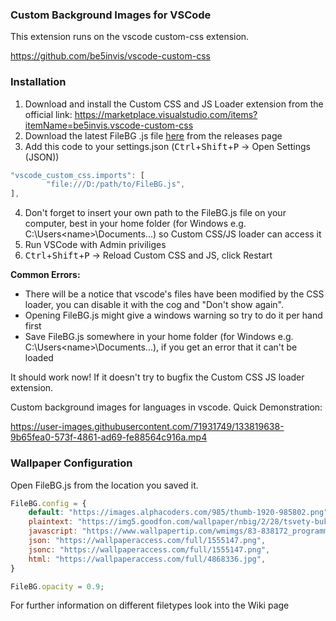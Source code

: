 ### Custom Background Images for VSCode

This extension runs on the vscode custom-css extension.

https://github.com/be5invis/vscode-custom-css

### Installation

1. Download and install the Custom CSS and JS Loader extension from the official link: https://marketplace.visualstudio.com/items?itemName=be5invis.vscode-custom-css
2. Download the latest FileBG .js file [here](https://github.com/mangoepic/vscode-fileBG) from the releases page
3. Add this code to your settings.json (<kbd>Ctrl</kbd>+<kbd>Shift</kbd>+<kbd>P</kbd> -> Open Settings (JSON))
```javascript
"vscode_custom_css.imports": [
        "file:///D:/path/to/FileBG.js",
],
```
4. Don't forget to insert your own path to the FileBG.js file on your computer, best in your home folder (for Windows e.g. C:\Users\<name>\Documents...) so Custom CSS/JS loader can access it
5. Run VSCode with Admin priviliges
6. <kbd>Ctrl</kbd>+<kbd>Shift</kbd>+<kbd>P</kbd> -> Reload Custom CSS and JS, click Restart

**Common Errors:**
 - There will be a notice that vscode's files have been modified by the CSS loader, you can disable it with the cog and "Don't show again".
 - Opening FileBG.js might give a windows warning so try to do it per hand first
 - Save FileBG.js somewhere in your home folder (for Windows e.g. C:\Users\<name>\Documents...), if you get an error that it can't be loaded

It should work now! If it doesn't try to bugfix the Custom CSS JS loader extension.

Custom background images for languages in vscode. Quick Demonstration:

https://user-images.githubusercontent.com/71931749/133819638-9b65fea0-573f-4861-ad69-fe88564c916a.mp4


### Wallpaper Configuration

Open FileBG.js from the location you saved it.

```javascript
FileBG.config = {
    default: "https://images.alphacoders.com/985/thumb-1920-985802.png",
    plaintext: "https://img5.goodfon.com/wallpaper/nbig/2/28/tsvety-buket-bloknot-1.jpg",
    javascript: "https://www.wallpapertip.com/wmimgs/83-838172_programming-javascript.jpg",
    json: "https://wallpaperaccess.com/full/1555147.png",
    jsonc: "https://wallpaperaccess.com/full/1555147.png",
    html: "https://wallpaperaccess.com/full/4868336.jpg",
}

FileBG.opacity = 0.9;
```

For further information on different filetypes look into the Wiki page
